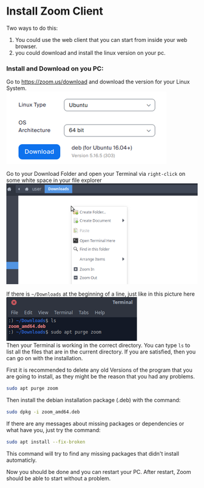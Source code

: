# Install Zoom Client

Two ways to do this:
1. You could use the web client that you can start from inside your web browser.
2. you could download and install the linux version on your pc.

### Install and Download on you PC:
Go to https://zoom.us/download and download the version for your Linux System.  
![](pics/zoom1.png)  

Go to your Download Folder and open your Terminal via `right-click` on some white space in your file explorer
![](pics/right-click.png)  

If there is `~/Downloads` at the beginning of a line, just like in this picture here
![](pics/terminal1.png)  
Then your Terminal is working in the correct directory. You can type `ls` to list all the files that are in the current directory.
If you are satisfied, then you can go on with the installation.

First it is recommended to delete any old Versions of the program that you are going to install, as they might be the reason that you had any problems.
```bash
sudo apt purge zoom
```

Then install the debian installation package (.deb) with the command:
```bash
sudo dpkg -i zoom_amd64.deb
```

If there are any messages about missing packages or dependencies or what have you, just try the command:
```bash
sudo apt install --fix-broken
```
This command will try to find any missing packages that didn't install automaticly.

Now you should be done and you can restart your PC.
After restart, Zoom should be able to start without a problem.